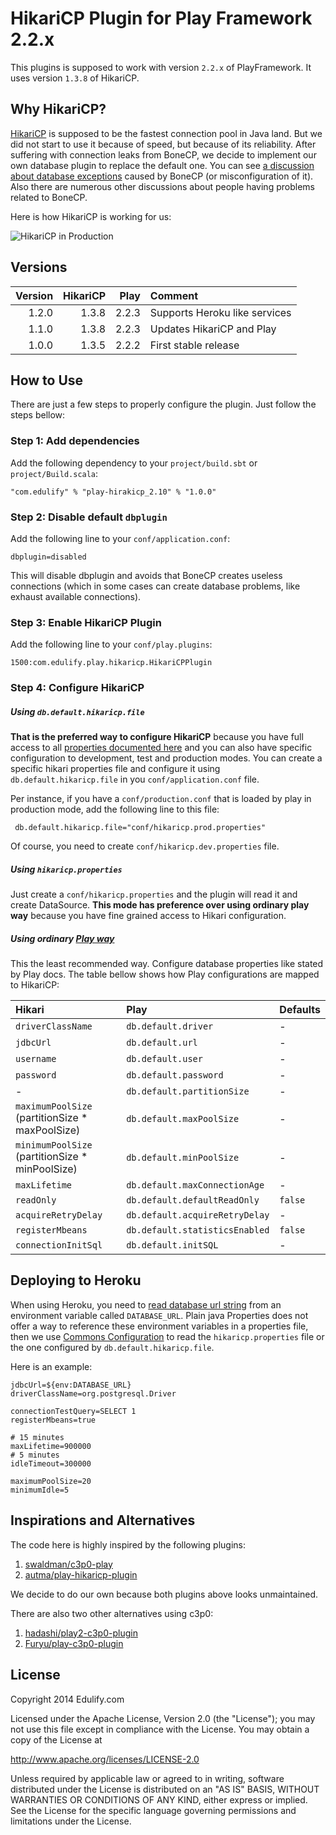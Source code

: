 # HikariCP Plugin for Play Framework 2.2.x

This plugins is supposed to work with version `2.2.x` of PlayFramework. It uses version `1.3.8` of HikariCP.

## Why HikariCP?

[HikariCP](https://github.com/brettwooldridge/HikariCP) is supposed to be the fastest connection pool in Java land. But we did not start to use it because of speed, but because of its reliability. After suffering with connection leaks from BoneCP, we decide to implement our own database plugin to replace the default one. You can see [a discussion about database exceptions](https://groups.google.com/forum/#!topic/play-framework/7PBnjiXkNuU) caused by BoneCP (or misconfiguration of it). Also there are numerous other discussions about people having problems related to BoneCP.

Here is how HikariCP is working for us:

![HikariCP in Production](http://i.imgur.com/xPqkc7T.png)

## Versions

| Version | HikariCP | Play  | Comment                       |
|--------:|---------:|------:|:------------------------------|
| 1.2.0   | 1.3.8    | 2.2.3 | Supports Heroku like services |
| 1.1.0   | 1.3.8    | 2.2.3 | Updates HikariCP and Play     |
| 1.0.0   | 1.3.5    | 2.2.2 | First stable release          |

## How to Use

There are just a few steps to properly configure the plugin. Just follow the steps bellow:

### Step 1: Add dependencies

Add the following dependency to your `project/build.sbt` or `project/Build.scala`:

    "com.edulify" % "play-hirakicp_2.10" % "1.0.0"

### Step 2: Disable default `dbplugin`

Add the following line to your `conf/application.conf`:

    dbplugin=disabled

This will disable dbplugin and avoids that BoneCP creates useless connections (which in some cases can create database problems, like exhaust available connections).

### Step 3: Enable HikariCP Plugin

Add the following line to your `conf/play.plugins`:

    1500:com.edulify.play.hikaricp.HikariCPPlugin

### Step 4: Configure HikariCP

##### Using `db.default.hikaricp.file`

**That is the preferred way to configure HikariCP** because you have full access to all [properties documented here](https://github.com/brettwooldridge/HikariCP#configuration-knobs-baby) and you can also have specific configuration to development, test and production modes. You can create a specific hikari properties file and configure it using `db.default.hikaricp.file` in you `conf/application.conf` file.

Per instance, if you have a `conf/production.conf` that is loaded by play in production mode, add the following line to this file:

     db.default.hikaricp.file="conf/hikaricp.prod.properties"

Of course, you need to create `conf/hikaricp.dev.properties` file.

##### Using `hikaricp.properties`

Just create a `conf/hikaricp.properties` and the plugin will read it and create DataSource. **This mode has preference over using ordinary play way** because you have fine grained access to Hikari configuration.

##### Using ordinary [Play way](http://www.playframework.com/documentation/2.2.x/SettingsJDBC)

This the least recommended way. Configure database properties like stated by Play docs. The table bellow shows how Play configurations are mapped to HikariCP:

Hikari                                          | Play                           | Defaults
:-----------------------------------------------|:-------------------------------|:-----------
`driverClassName`                               | `db.default.driver`            | -
`jdbcUrl`                                       | `db.default.url`               | -
`username`                                      | `db.default.user`              | -
`password`                                      | `db.default.password`          | -
 -                                              | `db.default.partitionSize`     | -
`maximumPoolSize` (partitionSize * maxPoolSize) | `db.default.maxPoolSize`       | -
`minimumPoolSize` (partitionSize * minPoolSize) | `db.default.minPoolSize`       | -
`maxLifetime`                                   | `db.default.maxConnectionAge`  | -
`readOnly`                                      | `db.default.defaultReadOnly`   | `false`
`acquireRetryDelay`                             | `db.default.acquireRetryDelay` | -
`registerMbeans`                                | `db.default.statisticsEnabled` | `false`
`connectionInitSql`                             | `db.default.initSQL`           | -

## Deploying to Heroku

When using Heroku, you need to [read database url string](https://devcenter.heroku.com/articles/heroku-postgresql#connecting-in-java) from an environment variable called `DATABASE_URL`. Plain java Properties does not offer a way to reference these environment variables in a properties file, then we use [Commons Configuration](http://commons.apache.org/proper/commons-configuration/) to read the `hikaricp.properties` file or the one configured by `db.default.hikaricp.file`.

Here is an example:

```
jdbcUrl=${env:DATABASE_URL}
driverClassName=org.postgresql.Driver

connectionTestQuery=SELECT 1
registerMbeans=true

# 15 minutes
maxLifetime=900000
# 5 minutes
idleTimeout=300000

maximumPoolSize=20
minimumIdle=5
```

## Inspirations and Alternatives

The code here is highly inspired by the following plugins:

1. [swaldman/c3p0-play](https://github.com/swaldman/c3p0-play)
2. [autma/play-hikaricp-plugin](https://github.com/autma/play-hikaricp-plugin)

We decide to do our own because both plugins above looks unmaintained.

There are also two other alternatives using c3p0:

1. [hadashi/play2-c3p0-plugin](https://github.com/hadashi/play2-c3p0-plugin)
2. [Furyu/play-c3p0-plugin](https://github.com/Furyu/play-c3p0-plugin)

## License

Copyright 2014 Edulify.com

Licensed under the Apache License, Version 2.0 (the "License");
you may not use this file except in compliance with the License.
You may obtain a copy of the License at

http://www.apache.org/licenses/LICENSE-2.0

Unless required by applicable law or agreed to in writing, software
distributed under the License is distributed on an "AS IS" BASIS,
WITHOUT WARRANTIES OR CONDITIONS OF ANY KIND, either express or implied.
See the License for the specific language governing permissions and
limitations under the License.
